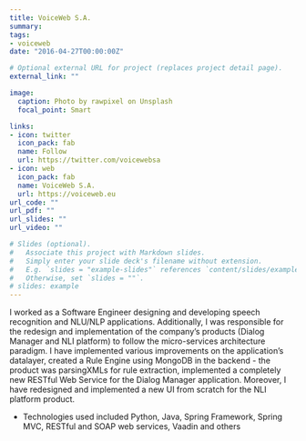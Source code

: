 ```yaml
---
title: VoiceWeb S.A.
summary: 
tags:
- voiceweb
date: "2016-04-27T00:00:00Z"

# Optional external URL for project (replaces project detail page).
external_link: ""

image:
  caption: Photo by rawpixel on Unsplash
  focal_point: Smart

links:
- icon: twitter
  icon_pack: fab
  name: Follow
  url: https://twitter.com/voicewebsa
- icon: web
  icon_pack: fab
  name: VoiceWeb S.A.
  url: https://voiceweb.eu
url_code: ""
url_pdf: ""
url_slides: ""
url_video: ""

# Slides (optional).
#   Associate this project with Markdown slides.
#   Simply enter your slide deck's filename without extension.
#   E.g. `slides = "example-slides"` references `content/slides/example-slides.md`.
#   Otherwise, set `slides = ""`.
# slides: example
---
```


I worked as a Software Engineer designing and developing speech recognition and 
NLU/NLP applications. Additionally, I was responsible for the redesign and implementation 
of the company’s products (Dialog Manager and NLI platform) to follow the micro-services 
architecture paradigm. I have implemented various improvements on the application’s 
datalayer, created a Rule Engine using MongoDB in the backend - the product was parsingXMLs 
for rule extraction, implemented a completely new RESTful Web Service for the Dialog 
Manager application. Moreover, I have redesigned and implemented a new UI from scratch for 
the NLI platform product.
- Technologies used included Python, Java, Spring Framework, Spring MVC, RESTful and SOAP web services, Vaadin and others

